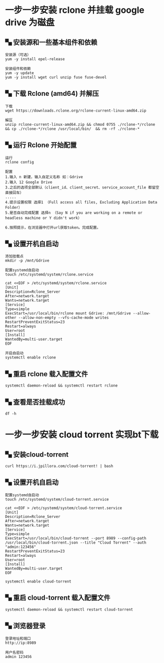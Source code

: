 # 一步一步安装 rclone 并挂载 google drive 为磁盘

## ▚ 安装源和一些基本组件和依赖

```
安装源（可选）
yum -y install epel-release

安装组件和依赖
yum -y update
yum -y install wget curl unzip fuse fuse-devel
```
## ▚ 下载 Rclone (amd64) 并解压

```
下载
wget https://downloads.rclone.org/rclone-current-linux-amd64.zip

解压
unzip rclone-current-linux-amd64.zip && chmod 0755 ./rclone-*/rclone  && cp ./rclone-*/rclone /usr/local/bin/  && rm -rf ./rclone-*
```


## ▚ 运行 Rclone 开始配置

```
运行
rclone config

配置
1.输入 n 新建，输入自定义名称 如：Gdrive
2.输入 12 Google Drive
3.之后的选项全部默认（client_id、client_secret、service_account_file 都留空直接回车）
.....
4.提示设置权限 选择1 （Full access all files, Excluding Application Data Folder）
5.是否自动完成配置 选择n （Say N if you are working on a remote or headless machine or Y didn't work）

6.按照提示，在浏览器中打开url获取token。完成配置。
```

## ▚ 设置开机自启动

```
添加挂载点
mkdir -p /mnt/Gdrive

配置systemd自启动
touch /etc/systemd/system/rclone.service

cat <<EOF > /etc/systemd/system/rclone.service
[Unit]
Description=Rclone_Server
After=network.target
Wants=network.target
[Service]
Type=simple
ExecStart=/usr/local/bin/rclone mount Gdrive: /mnt/Gdrive --allow-other --allow-non-empty --vfs-cache-mode writes
RestartPreventExitStatus=23
Restart=always
User=root
[Install]
WantedBy=multi-user.target
EOF

开启自启动
systemctl enable rclone
```


## ▚ 重启 rclone 载入配置文件

```
systemctl daemon-reload && systemctl restart rclone
```

## ▚ 查看是否挂载成功

```
df -h
```

# 一步一步安装 cloud torrent 实现bt下载

## ▚ 安装cloud-torrent

```
curl https://i.jpillora.com/cloud-torrent! | bash
```

## ▚  设置开机自启动

```
配置systemd自启动
touch /etc/systemd/system/cloud-torrent.service

cat <<EOF > /etc/systemd/system/cloud-torrent.service
[Unit]
Description=Rclone_Server
After=network.target
Wants=network.target
[Service]
Type=simple
ExecStart=/usr/local/bin/cloud-torrent --port 8989 --config-path /usr/local/bin/cloud-torrent.json --title "Cloud Torrent" --auth "admin:123456"
RestartPreventExitStatus=23
Restart=always
User=root
[Install]
WantedBy=multi-user.target
EOF

systemctl enable cloud-torrent
```

## ▚ 重启 cloud-torrent 载入配置文件

```
systemctl daemon-reload && systemctl restart cloud-torrent
```

## ▚ 浏览器登录

```
登录地址和端口
http://ip:8989

用户名密码
admin 123456
```

